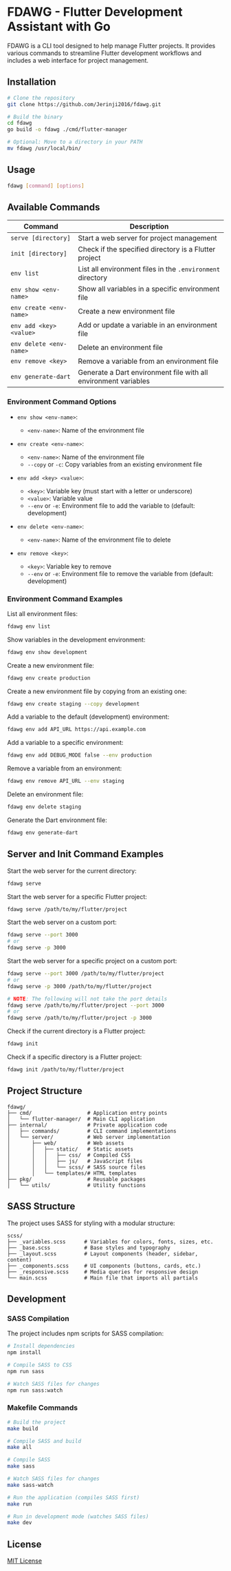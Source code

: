 # FDAWG - Flutter Development Assistant with Go

FDAWG is a CLI tool designed to help manage Flutter projects. It provides various commands to streamline Flutter development workflows and includes a web interface for project management.

## Installation

```bash
# Clone the repository
git clone https://github.com/Jerinji2016/fdawg.git

# Build the binary
cd fdawg
go build -o fdawg ./cmd/flutter-manager

# Optional: Move to a directory in your PATH
mv fdawg /usr/local/bin/
```

## Usage

```bash
fdawg [command] [options]
```

## Available Commands

| Command | Description |
|---------|-------------|
| `serve [directory]` | Start a web server for project management |
| `init [directory]`  | Check if the specified directory is a Flutter project |
| `env list` | List all environment files in the `.environment` directory |
| `env show <env-name>` | Show all variables in a specific environment file |
| `env create <env-name>` | Create a new environment file |
| `env add <key> <value>` | Add or update a variable in an environment file |
| `env delete <env-name>` | Delete an environment file |
| `env remove <key>` | Remove a variable from an environment file |
| `env generate-dart` | Generate a Dart environment file with all environment variables |

### Environment Command Options

- `env show <env-name>`:
  - `<env-name>`: Name of the environment file

- `env create <env-name>`:
  - `<env-name>`: Name of the environment file
  - `--copy` or `-c`: Copy variables from an existing environment file

- `env add <key> <value>`:
  - `<key>`: Variable key (must start with a letter or underscore)
  - `<value>`: Variable value
  - `--env` or `-e`: Environment file to add the variable to (default: development)

- `env delete <env-name>`:
  - `<env-name>`: Name of the environment file to delete

- `env remove <key>`:
  - `<key>`: Variable key to remove
  - `--env` or `-e`: Environment file to remove the variable from (default: development)

### Environment Command Examples

List all environment files:

```bash
fdawg env list
```

Show variables in the development environment:

```bash
fdawg env show development
```

Create a new environment file:

```bash
fdawg env create production
```

Create a new environment file by copying from an existing one:

```bash
fdawg env create staging --copy development
```

Add a variable to the default (development) environment:

```bash
fdawg env add API_URL https://api.example.com
```

Add a variable to a specific environment:

```bash
fdawg env add DEBUG_MODE false --env production
```

Remove a variable from an environment:

```bash
fdawg env remove API_URL --env staging
```

Delete an environment file:

```bash
fdawg env delete staging
```

Generate the Dart environment file:

```bash
fdawg env generate-dart
```

## Server and Init Command Examples

Start the web server for the current directory:

```bash
fdawg serve
```

Start the web server for a specific Flutter project:

```bash
fdawg serve /path/to/my/flutter/project
```

Start the web server on a custom port:

```bash
fdawg serve --port 3000
# or
fdawg serve -p 3000
```

Start the web server for a specific project on a custom port:

```bash
fdawg serve --port 3000 /path/to/my/flutter/project
# or
fdawg serve -p 3000 /path/to/my/flutter/project

# NOTE: The following will not take the port details
fdawg serve /path/to/my/flutter/project --port 3000
# or
fdawg serve /path/to/my/flutter/project -p 3000
```

Check if the current directory is a Flutter project:

```bash
fdawg init
```

Check if a specific directory is a Flutter project:

```bash
fdawg init /path/to/my/flutter/project
```

## Project Structure

```text
fdawg/
├── cmd/                  # Application entry points
│   └── flutter-manager/  # Main CLI application
├── internal/             # Private application code
│   ├── commands/         # CLI command implementations
│   └── server/           # Web server implementation
│       ├── web/          # Web assets
│       │   ├── static/   # Static assets
│       │   │   ├── css/  # Compiled CSS
│       │   │   ├── js/   # JavaScript files
│       │   │   └── scss/ # SASS source files
│       │   └── templates/# HTML templates
├── pkg/                  # Reusable packages
│   └── utils/            # Utility functions
```

## SASS Structure

The project uses SASS for styling with a modular structure:

```text
scss/
├── _variables.scss      # Variables for colors, fonts, sizes, etc.
├── _base.scss           # Base styles and typography
├── _layout.scss         # Layout components (header, sidebar, content)
├── _components.scss     # UI components (buttons, cards, etc.)
├── _responsive.scss     # Media queries for responsive design
└── main.scss            # Main file that imports all partials
```

## Development

### SASS Compilation

The project includes npm scripts for SASS compilation:

```bash
# Install dependencies
npm install

# Compile SASS to CSS
npm run sass

# Watch SASS files for changes
npm run sass:watch
```

### Makefile Commands

```bash
# Build the project
make build

# Compile SASS and build
make all

# Compile SASS
make sass

# Watch SASS files for changes
make sass-watch

# Run the application (compiles SASS first)
make run

# Run in development mode (watches SASS files)
make dev
```

## License

[MIT License](LICENSE)
